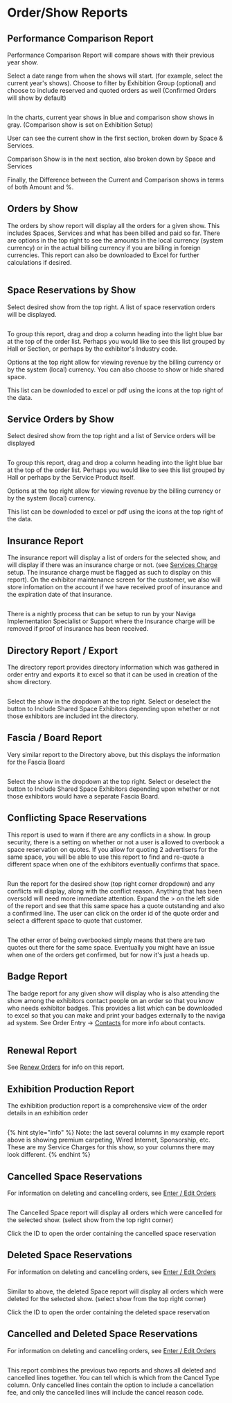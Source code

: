 # Order/Show Reports

## Performance Comparison Report

Performance Comparison Report will compare shows with their previous year show.

Select a date range from when the shows will start. (for example, select the current year's shows). Choose to filter by Exhibition Group (optional) and choose to include reserved and quoted orders as well (Confirmed Orders will show by default)

<figure><img src="../../../.gitbook/assets/image (1562).png" alt=""><figcaption></figcaption></figure>

In the charts, current year shows in blue and comparison show shows in gray. (Comparison show is set on Exhibition Setup)

User can see the current show in the first section, broken down by Space & Services.

Comparison Show is in the next section, also broken down by Space and Services

Finally, the Difference between the Current and Comparison shows in terms of both Amount and %.

## Orders by Show

The orders by show report will display all the orders for a given show. This includes Spaces, Services and what has been billed and paid so far. There are options in the top right to see the amounts in the local currency (system currency) or in the actual billing currency if you are billing in foreign currencies. This report can also be downloaded to Excel for further calculations if desired.

<figure><img src="../../../.gitbook/assets/image (1043).png" alt=""><figcaption></figcaption></figure>

## Space Reservations by Show

Select desired show from the top right. A list of space reservation orders will be displayed.

<figure><img src="../../../.gitbook/assets/image (917).png" alt=""><figcaption></figcaption></figure>

To group this report, drag and drop a column heading into the light blue bar at the top of the order list. Perhaps you would like to see this list grouped by Hall or Section, or perhaps by the exhibitor's Industry code.

Options at the top right allow for viewing revenue by the billing currency or by the system (local) currency. You can also choose to show or hide shared space.

This list can be downloded to excel or pdf using the icons at the top right of the data.

## Service Orders by Show

Select desired show from the top right and a list of Service orders will be displayed

<figure><img src="../../../.gitbook/assets/image (315).png" alt=""><figcaption></figcaption></figure>

To group this report, drag and drop a column heading into the light blue bar at the top of the order list. Perhaps you would like to see this list grouped by Hall or perhaps by the Service Product itself.

Options at the top right allow for viewing revenue by the billing currency or by the system (local) currency.

This list can be downloded to excel or pdf using the icons at the top right of the data.

## Insurance Report

The insurance report will display a list of orders for the selected show, and will display if there was an insurance charge or not. (see [Services Charge](../setup/ratecards-services-adjustments.md#\_toc9435432) setup. The insurance charge must be flagged as such to display on this report). On the exhibitor maintenance screen for the customer, we also will store infomation on the account if we have received proof of insurance and the expiration date of that insurance.

<figure><img src="../../../.gitbook/assets/image (1554).png" alt=""><figcaption></figcaption></figure>

There is a nightly process that can be setup to run by your Naviga Implementation Specialist or Support where the Insurance charge will be removed if proof of insurance has been received.

## Directory Report / Export

The directory report provides directory information which was gathered in order entry and exports it to excel so that it can be used in creation of the show directory.

<figure><img src="../../../.gitbook/assets/image (726).png" alt=""><figcaption></figcaption></figure>

Select the show in the dropdown at the top right. Select or deselect the button to Include Shared Space Exhibitors depending upon whether or not those exhibitors are included int the directory.

## Fascia / Board Report

Very similar report to the Directory above, but this displays the information for the Fascia Board

<figure><img src="../../../.gitbook/assets/image (842).png" alt=""><figcaption></figcaption></figure>

Select the show in the dropdown at the top right. Select or deselect the button to Include Shared Space Exhibitors depending upon whether or not those exhibitors would have a separate Fascia Board.

## Conflicting Space Reservations

This report is used to warn if there are any conflicts in a show. In group security, there is a setting on whether or not a user is allowed to overbook a space reservation on quotes. If you allow for quoting 2 advertisers for the same space, you will be able to use this report to find and re-quote a different space when one of the exhibitors eventually confirms that space.

<figure><img src="../../../.gitbook/assets/image (843).png" alt=""><figcaption></figcaption></figure>

Run the report for the desired show (top right corner dropdown) and any conflicts will display, along with the conflict reason. Anything that has been oversold will need more immediate attention. Expand the > on the left side of the report and see that this same space has a quote outstanding and also a confirmed line. The user can click on the order id of the quote order and select a different space to quote that customer.

<figure><img src="../../../.gitbook/assets/image (907).png" alt=""><figcaption></figcaption></figure>

The other error of being overbooked simply means that there are two quotes out there for the same space. Eventually you might have an issue when one of the orders get confirmed, but for now it's just a heads up.

## Badge Report

The badge report for any given show will display who is also attending the show among the exhibitors contact people on an order so that you know who needs exhibitor badges. This provides a list which can be downloaded to excel so that you can make and print your badges externally to the naviga ad system. See Order Entry -> [Contacts](../orders/enter-edit-orders.md#contacts) for more info about contacts.

<figure><img src="../../../.gitbook/assets/image (1179).png" alt=""><figcaption></figcaption></figure>

## Renewal Report

See [Renew Orders](../orders/renew-orders.md#renewal-orders-report) for info on this report.

## Exhibition Production Report

The exhibition production report is a comprehensive view of the order details in an exhibition order

<figure><img src="../../../.gitbook/assets/ExhibitionProduction Report.gif" alt=""><figcaption></figcaption></figure>

{% hint style="info" %}
Note: the last several columns in my example report above is showing premium carpeting, Wired Internet, Sponsorship, etc. These are my Service Charges for this show, so your columns there may look different.
{% endhint %}

## Cancelled Space Reservations

For information on deleting and cancelling orders, see [Enter / Edit Orders](../orders/enter-edit-orders.md#deleting-cancelling-an-order)

<figure><img src="../../../.gitbook/assets/image (299).png" alt=""><figcaption></figcaption></figure>

The Cancelled Space report will display all orders which were cancelled for the selected show. (select show from the top right corner)

Click the ID to open the order containing the cancelled space reservation

## Deleted Space Reservations

For information on deleting and cancelling orders, see [Enter / Edit Orders](../orders/enter-edit-orders.md#deleting-cancelling-an-order)

<figure><img src="../../../.gitbook/assets/image (571).png" alt=""><figcaption></figcaption></figure>

Similar to above, the deleted Space report will display all orders which were deleted for the selected show. (select show from the top right corner)

Click the ID to open the order containing the deleted space reservation

## Cancelled and Deleted Space Reservations

For information on deleting and cancelling orders, see [Enter / Edit Orders](../orders/enter-edit-orders.md#deleting-cancelling-an-order)

<figure><img src="../../../.gitbook/assets/image (1565).png" alt=""><figcaption></figcaption></figure>

This report combines the previous two reports and shows all deleted and cancelled lines together. You can tell which is which from the Cancel Type column. Only cancelled lines contain the option to include a cancellation fee, and only the cancelled lines will include the cancel reason code.
